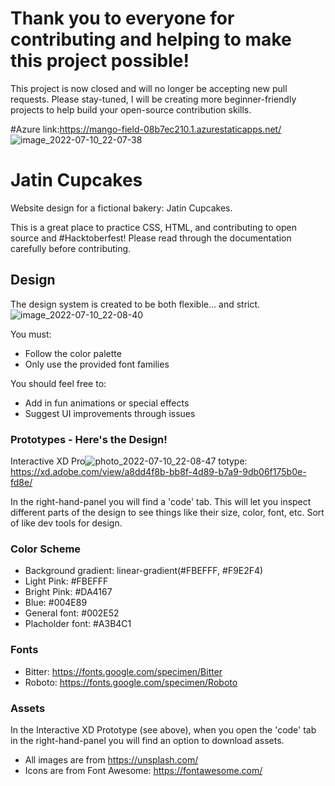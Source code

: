 # Thank you to everyone for contributing and helping to make this project possible!
This project is now closed and will no longer be accepting new pull requests. 
Please stay-tuned, I will be creating more beginner-friendly projects to help build your open-source contribution skills. 

#Azure link:https://mango-field-08b7ec210.1.azurestaticapps.net/
![image_2022-07-10_22-07-38](https://user-images.githubusercontent.com/78365925/178153759-f76c9f25-91aa-43e1-916b-98f558e5befe.png)


# Jatin Cupcakes
Website design for a fictional bakery: Jatin Cupcakes. 

This is a great place to practice CSS, HTML, and contributing to open source and #Hacktoberfest! Please read through the documentation carefully before contributing. 

## Design
The design system is created to be both flexible... and strict. 
![image_2022-07-10_22-08-40](https://user-images.githubusercontent.com/78365925/178153819-3afa2f45-3335-41fd-a5e4-3c9e7ea65b71.png)


You must: 
* Follow the color palette
* Only use the provided font families

You should feel free to: 
* Add in fun animations or special effects
* Suggest UI improvements through issues

### Prototypes - Here's the Design!
Interactive XD Pro![photo_2022-07-10_22-08-47](https://user-images.githubusercontent.com/78365925/178153824-0b106aa9-b6d3-4854-976d-a75d882eb608.jpg)
totype: https://xd.adobe.com/view/a8dd4f8b-bb8f-4d89-b7a9-9db06f175b0e-fd8e/

In the right-hand-panel you will find a 'code' tab. This will let you inspect different parts of the design to see things like their size, color, font, etc. Sort of like dev tools for design.

### Color Scheme
* Background gradient: linear-gradient(#FBEFFF, #F9E2F4) 
* Light Pink: #FBEFFF 
* Bright Pink: #DA4167 
* Blue: #004E89 
* General font: #002E52
* Placholder font: #A3B4C1

### Fonts
* Bitter: https://fonts.google.com/specimen/Bitter
* Roboto: https://fonts.google.com/specimen/Roboto

### Assets 
In the Interactive XD Prototype (see above), when you open the 'code' tab in the right-hand-panel you will find an option to download assets. 
* All images are from https://unsplash.com/
* Icons are from Font Awesome: https://fontawesome.com/

